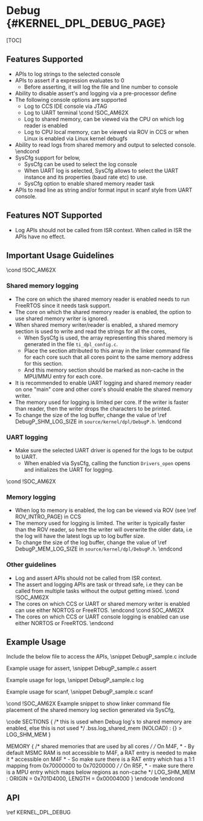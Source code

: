 # Debug {#KERNEL_DPL_DEBUG_PAGE}

[TOC]

## Features Supported

- APIs to log strings to the selected console
- APIs to assert if a expression evaluates to 0
  - Before asserting, it will log the file and line number to console
- Ability to disable assert's and logging via a pre-processor define
- The following console options are supported
  - Log to CCS IDE console via JTAG
  - Log to UART terminal
\cond !SOC_AM62X
  - Log to shared memory, can be viewed via the CPU on which log reader is enabled
  - Log to CPU local memory, can be viewed via ROV in CCS or when Linux is enabled via Linux kernel debugfs
- Ability to read logs from shared memory and output to selected console.
\endcond
- SysCfg support for below,
  - SysCfg can be used to select the log console
  - When UART log is selected, SysCfg allows to select the UART instance and its properties (baud rate etc) to use.
  - SysCfg option to enable shared memory reader task
- APIs to read line as string and/or format input in scanf style from UART console.

## Features NOT Supported

- Log APIs should not be called from ISR context. When called in ISR the APIs have no effect.

## Important Usage Guidelines

\cond !SOC_AM62X
### Shared memory logging
- The core on which the shared memory reader is enabled needs to run FreeRTOS since it needs task support.
- The core on which the shared memory reader is enabled, the option to use shared memory writer is ignored.
- When shared memory writer/reader is enabled, a shared memory section is used to write and read the strings for all the cores,
  - When SysCfg is used, the array representing this shared memory is generated in the file `ti_dpl_config.c`.
  - Place the section attributed to this array in the linker command file for each core such that all cores point to
    the same memory address for this section.
  - And this memory section should be marked as non-cache in the MPU/MMU entry for each core.
- It is recommended to enable UART logging and shared memory reader on one "main" core and other core's
  should enable the shared memory writer.
- The memory used for logging is limited per core. If the writer is faster than reader, then the writer drops the
  characters to be printed.
- To change the size of the log buffer, change the value of \ref DebugP_SHM_LOG_SIZE in `source/kernel/dpl/DebugP.h`.
\endcond

### UART logging
- Make sure the selected UART driver is opened for the logs to be output to UART.
  - When enabled via SysCfg, calling the function `Drivers_open` opens and initializes the UART for logging.

\cond !SOC_AM62X
### Memory logging
- When log to memory is enabled, the log can be viewed via ROV (see \ref ROV_INTRO_PAGE) in CCS
- The memory used for logging is limited. The writer is typically faster than the ROV reader, so here the writer will overwrite
  the older data, i.e the log will have the latest logs up to log buffer size.
- To change the size of the log buffer, change the value of \ref DebugP_MEM_LOG_SIZE in `source/kernel/dpl/DebugP.h`.
\endcond

### Other guidelines
- Log and assert APIs should not be called from ISR context.
- The assert and logging APIs are task or thread safe, i.e they can be called from multiple tasks without the
  output getting mixed.
\cond !SOC_AM62X
- The cores on which CCS or UART or shared memory writer is enabled can use either NORTOS or FreeRTOS.
\endcond
\cond SOC_AM62X
- The cores on which CCS or UART console logging is enabled can use either NORTOS or FreeRTOS.
\endcond
## Example Usage

Include the below file to access the APIs,
\snippet DebugP_sample.c include

Example usage for assert,
\snippet DebugP_sample.c assert

Example usage for logs,
\snippet DebugP_sample.c log

Example usage for scanf,
\snippet DebugP_sample.c scanf

\cond !SOC_AM62X
Example snippet to show linker command file placement of the shared memory log section generated via SysCfg,

\code
SECTIONS
{
    /* this is used when Debug log's to shared memory are enabled, else this is not used */
    .bss.log_shared_mem  (NOLOAD) : {} > LOG_SHM_MEM
}

MEMORY
{
    /* shared memories that are used by all cores */
    /* On M4F,
     * - By default MSMC RAM is not accessible to M4F, a RAT entry is needed to make it
     *   accessible on M4F
     * - So make sure there is a RAT entry which has a 1:1 mapping from 0x70000000 to 0x70200000
     */
    /* On R5F,
     * - make sure there is a MPU entry which maps below regions as non-cache
     */
    LOG_SHM_MEM  : ORIGIN = 0x701D4000, LENGTH = 0x00004000
}
\endcode
\endcond

## API

\ref KERNEL_DPL_DEBUG

